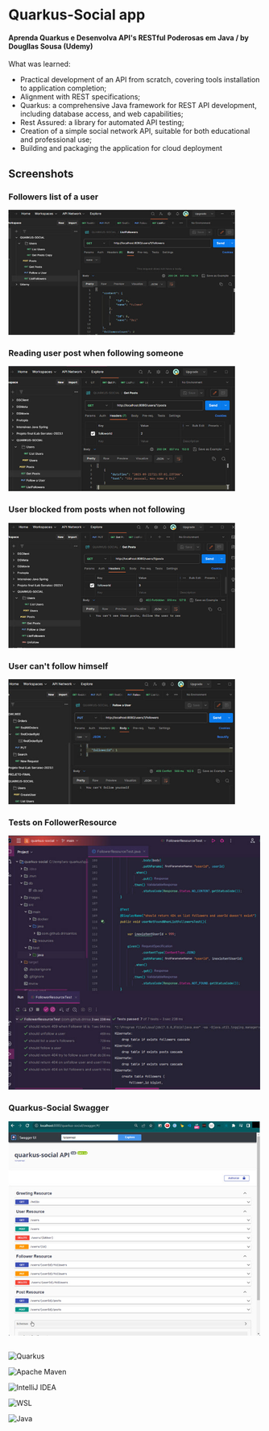 
# Quarkus-Social app
####  Aprenda Quarkus e Desenvolva API's RESTful Poderosas em Java / by Dougllas Sousa (Udemy)

What was learned:
- Practical development of an API from scratch, covering tools installation to application completion;
- Alignment with REST specifications; 
- Quarkus: a comprehensive Java framework for REST API development, including database access, and web capabilities;
- Rest Assured: a library for automated API testing; 
- Creation of a simple social network API, suitable for both educational and professional use;
- Building and packaging the application for cloud deployment

## Screenshots

### Followers list of a user
<img src="https://github.com/DriRSantos/quarkus-social/blob/main/images/get-quarkus-list-followers-of-user.jpg?raw=true" width="450" height="248">

### Reading user post when following someone
<img src="https://github.com/DriRSantos/quarkus-social/blob/main/images/reading-user-posts-when-following-get-quarkus-post.jpg?raw=true" width="450" height="248">

### User blocked from posts when not following
<img src="https://github.com/DriRSantos/quarkus-social/blob/main/images/user-blocked-from-reading-posts-get-quarkus-post.jpg?raw=true" width="450" height="248">

### User can't follow himself
<img src="https://github.com/DriRSantos/quarkus-social/blob/main/images/cant-follow-yourself-put-request-quarkus.jpg?raw=true" width="450" height="248">

### Tests on FollowerResource
<img src="https://github.com/DriRSantos/quarkus-social/blob/main/images/followerresource-test-passed-quarkus-social.jpg?raw=true" width="500" height="504">

### Quarkus-Social Swagger
<img src="https://github.com/DriRSantos/quarkus-social/blob/main/images/swagger-quarkus-social.jpg?raw=true" width="500" height="425">


##

![Quarkus](https://img.shields.io/badge/Quarkus-4695EB.svg?style=for-the-badge&logo=Quarkus&logoColor=white)

![Apache Maven](https://img.shields.io/badge/Apache%20Maven-C71A36.svg?style=for-the-badge&logo=Apache-Maven&logoColor=white)

![IntelliJ IDEA](https://img.shields.io/badge/IntelliJIDEA-000000.svg?style=for-the-badge&logo=intellij-idea&logoColor=white)

![WSL](https://img.shields.io/badge/WSL-0a97f5?style=for-the-badge&logo=linux&logoColor=whit)

![Java](https://img.shields.io/badge/java-%23ED8B00.svg?style=for-the-badge&logo=openjdk&logoColor=white)